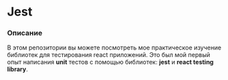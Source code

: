 # Jest
### Описание
В этом репозитории вы можете посмотреть мое практическое изучение библиотек для тестирования react приложений. Это был мой первый опыт написания **unit** тестов с помощью библиотек: **jest** и **react testing library**.
